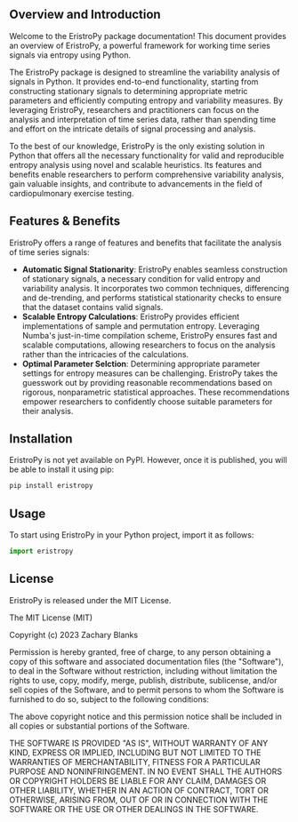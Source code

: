 ## Overview and Introduction
Welcome to the EristroPy package documentation! This document provides an overview of EristroPy, 
a powerful framework for working time series signals via entropy using Python. 

The EristroPy package is designed to streamline the variability analysis of signals in Python.
It provides end-to-end functionality, starting from constructing stationary signals 
to determining appropriate metric parameters and efficiently computing entropy 
and variability measures. By leveraging EristroPy, researchers and practitioners can 
focus on the analysis and interpretation of time series data, rather than spending time 
and effort on the intricate details of signal processing and analysis.

To the best of our knowledge, EristroPy is the only existing solution in Python that 
offers all the necessary functionality for valid and reproducible entropy analysis 
using novel and scalable heuristics. Its features and benefits enable researchers 
to perform comprehensive variability analysis, gain valuable insights, and 
contribute to advancements in the field of cardiopulmonary exercise testing.

## Features & Benefits
EristroPy offers a range of features and benefits that facilitate the analysis of time series signals:

* **Automatic Signal Stationarity**: EristroPy enables seamless construction of stationary signals, 
a necessary condition for valid entropy and variability analysis. 
It incorporates two common techniques, differencing and de-trending, 
and performs statistical stationarity checks to ensure that the dataset contains valid signals.
* **Scalable Entropy Calculations**: EristroPy provides efficient implementations of 
sample and permutation entropy. Leveraging Numba's just-in-time compilation scheme, 
EristroPy ensures fast and scalable computations, allowing researchers to focus on 
the analysis rather than the intricacies of the calculations.
* **Optimal Parameter Selction**: Determining appropriate parameter settings for 
entropy measures can be challenging. EristroPy takes the guesswork out by providing 
reasonable recommendations based on rigorous, nonparametric statistical approaches. 
These recommendations empower researchers to confidently choose suitable parameters for their analysis.

## Installation
EristroPy is not yet available on PyPI. However, once it is published, you will be able to install it using pip:

```bash
pip install eristropy
```

## Usage
To start using EristroPy in your Python project, import it as follows:

```python
import eristropy
```

## License
EristroPy is released under the MIT License.

The MIT License (MIT)

Copyright (c) 2023 Zachary Blanks

Permission is hereby granted, free of charge, to any person obtaining a copy
of this software and associated documentation files (the "Software"), to deal
in the Software without restriction, including without limitation the rights
to use, copy, modify, merge, publish, distribute, sublicense, and/or sell
copies of the Software, and to permit persons to whom the Software is
furnished to do so, subject to the following conditions:

The above copyright notice and this permission notice shall be included in all
copies or substantial portions of the Software.

THE SOFTWARE IS PROVIDED "AS IS", WITHOUT WARRANTY OF ANY KIND, EXPRESS OR
IMPLIED, INCLUDING BUT NOT LIMITED TO THE WARRANTIES OF MERCHANTABILITY,
FITNESS FOR A PARTICULAR PURPOSE AND NONINFRINGEMENT. IN NO EVENT SHALL THE
AUTHORS OR COPYRIGHT HOLDERS BE LIABLE FOR ANY CLAIM, DAMAGES OR OTHER
LIABILITY, WHETHER IN AN ACTION OF CONTRACT, TORT OR OTHERWISE, ARISING FROM,
OUT OF OR IN CONNECTION WITH THE SOFTWARE OR THE USE OR OTHER DEALINGS IN THE
SOFTWARE.
